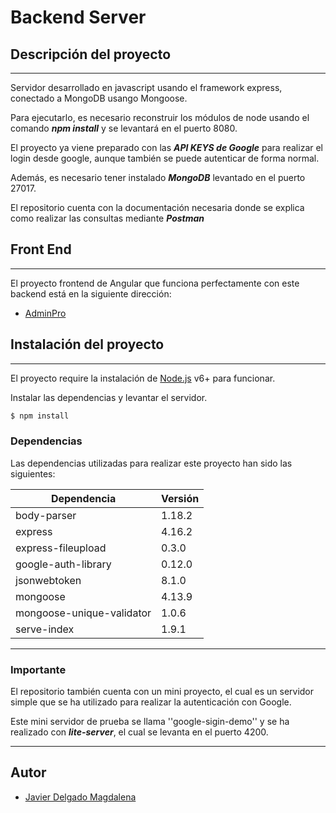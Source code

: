 # Backend Server 

## Descripción del proyecto
---

Servidor desarrollado en javascript usando el framework express, 
conectado a MongoDB usango Mongoose.

Para ejecutarlo, es necesario reconstruir los módulos de node usando el comando ***npm install*** y se levantará en el puerto 8080.

El proyecto ya viene preparado con las ***API KEYS de Google*** para realizar el login desde google, aunque también se puede autenticar de forma normal.

Además, es necesario tener instalado ***MongoDB*** levantado en el puerto 27017.

El repositorio cuenta con la documentación necesaria donde se explica como realizar las consultas mediante ***Postman***


## Front End
---

El proyecto frontend de Angular que funciona perfectamente con este backend está en la siguiente dirección: 

* [AdminPro](https://github.com/jadelmag/adminpro)

## Instalación del proyecto
---

El proyecto require la instalación de [Node.js](https://nodejs.org/) v6+ para funcionar.

Instalar las dependencias y levantar el servidor.

```sh
$ npm install
```

### Dependencias

Las dependencias utilizadas para realizar este proyecto han sido las siguientes:

| Dependencia | Versión |
| ------ |  ------ |
| body-parser | 1.18.2 |
| express | 4.16.2 |
| express-fileupload | 0.3.0 |
| google-auth-library | 0.12.0 |
| jsonwebtoken | 8.1.0 |
| mongoose | 4.13.9 |
| mongoose-unique-validator | 1.0.6 |
| serve-index | 1.9.1 |

---

### Importante

El repositorio también cuenta con un mini proyecto, el cual es un servidor simple que se ha utilizado para realizar la autenticación con Google.

Este mini servidor de prueba se llama ''google-sigin-demo'' y se ha realizado con ***lite-server***, el cual se levanta en el puerto 4200.

---

Autor
---
* [Javier Delgado Magdalena](http://www.linkedin.com/pub/javier-delgado-magdalena/33/9a1/226)
